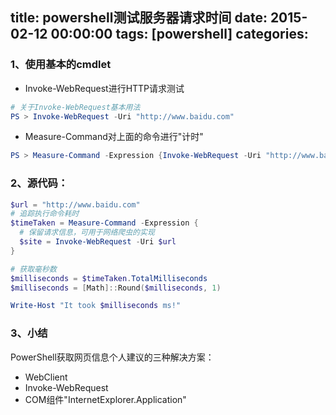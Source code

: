 
title: powershell测试服务器请求时间
date: 2015-02-12 00:00:00
tags: [powershell]
categories: 
---

### <a name="roedeh"></a>1、使用基本的cmdlet

* Invoke-WebRequest进行HTTP请求测试

```powershell
# 关于Invoke-WebRequest基本用法
PS > Invoke-WebRequest -Uri "http://www.baidu.com"
```

<!-- more -->

* Measure-Command对上面的命令进行"计时"

```powershell
PS > Measure-Command -Expression {Invoke-WebRequest -Uri "http://www.baidu.com"}
```

### <a name="o0gfrv"></a>2、源代码：

```powershell
$url = "http://www.baidu.com"
# 追踪执行命令耗时
$timeTaken = Measure-Command -Expression {
  # 保留请求信息，可用于网络爬虫的实现
  $site = Invoke-WebRequest -Uri $url
}

# 获取毫秒数
$milliseconds = $timeTaken.TotalMilliseconds
$milliseconds = [Math]::Round($milliseconds, 1)

Write-Host "It took $milliseconds ms!"
```

### <a name="nokahz"></a>3、小结

PowerShell获取网页信息个人建议的三种解决方案：

* WebClient
* Invoke-WebRequest
* COM组件"InternetExplorer.Application"


